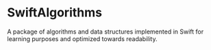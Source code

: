 # SwiftAlgorithms

A package of algorithms and data structures implemented in Swift for learning purposes and optimized towards readability.
